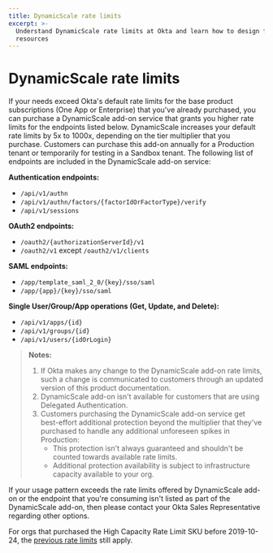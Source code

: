 ```yaml
---
title: DynamicScale rate limits
excerpt: >-
  Understand DynamicScale rate limits at Okta and learn how to design for efficient use of
  resources
---
```


# DynamicScale rate limits

If your needs exceed Okta's default rate limits for the base product subscriptions (One App or Enterprise) that you've already purchased, you can purchase a DynamicScale add-on service that grants you higher rate limits for the endpoints listed below. DynamicScale increases your default rate limits by 5x to 1000x, depending on the tier multiplier that you purchase. Customers can purchase this add-on annually for a Production tenant or temporarily for testing in a Sandbox tenant. The following list of endpoints are included in the DynamicScale add-on service:

**Authentication endpoints:**

* `/api/v1/authn`
* `/api/v1/authn/factors/{factorIdOrFactorType}/verify`
* `/api/v1/sessions`

**OAuth2 endpoints:**

* `/oauth2/{authorizationServerId}/v1`
* `/oauth2/v1` except `/oauth2/v1/clients`

**SAML endpoints:**

* `/app/template_saml_2_0/{key}/sso/saml`
* `/app/{app}/{key}/sso/saml`

**Single User/Group/App operations (Get, Update, and Delete):**

* `/api/v1/apps/{id}`<br>
* `/api/v1/groups/{id}`<br>
* `/api/v1/users/{idOrLogin}`<br>

> **Notes:**
>
> 1. If Okta makes any change to the DynamicScale add-on rate limits, such a change is communicated to customers through an updated version of this product documentation.
> 2. DynamicScale add-on isn't available for customers that are using Delegated Authentication.
> 3. Customers purchasing the DynamicScale add-on service get best-effort additional protection beyond the multiplier that they've purchased to handle any additional unforeseen spikes in Production:
>     * This protection isn't always guaranteed and shouldn't be counted towards available rate limits.
>     * Additional protection availability is subject to infrastructure capacity available to your org.
>

If your usage pattern exceeds the rate limits offered by DynamicScale add-on or the endpoint that you're consuming isn't listed as part of the DynamicScale add-on, then please contact your Okta Sales Representative regarding other options.

For orgs that purchased the High Capacity Rate Limit SKU before 2019-10-24, the [previous rate limits](/docs/reference/rl-previous/) still apply.
